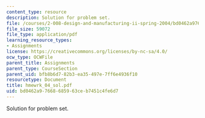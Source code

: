 ```yaml
---
content_type: resource
description: Solution for problem set.
file: /courses/2-008-design-and-manufacturing-ii-spring-2004/bd0462a97668685963ceb7451c4fe6d7_hmewrk_04_sol.pdf
file_size: 59072
file_type: application/pdf
learning_resource_types:
- Assignments
license: https://creativecommons.org/licenses/by-nc-sa/4.0/
ocw_type: OCWFile
parent_title: Assignments
parent_type: CourseSection
parent_uid: bfb8b6d7-82b3-ea35-497e-7ff6e4936f10
resourcetype: Document
title: hmewrk_04_sol.pdf
uid: bd0462a9-7668-6859-63ce-b7451c4fe6d7
---
```

Solution for problem set.
